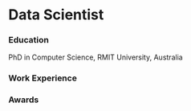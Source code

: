 # Data Scientist

### Education
PhD in Computer Science, RMIT University, Australia

### Work Experience

### Awards
